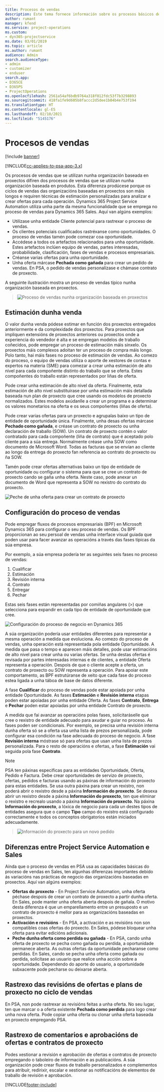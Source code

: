 ```yaml
---
title: Procesos de vendas
description: Este tema fornece información sobre os procesos básicos de vendas.
author: rumant
manager: kfend
ms.service: project-operations
ms.custom:
- dyn365-projectservice
ms.date: 03/01/2019
ms.topic: article
ms.author: rumant
audience: Admin
search.audienceType:
- admin
- customizer
- enduser
search.app:
- D365CE
- D365PS
- ProjectOperations
ms.openlocfilehash: 2561a54af6bdb9764a318f012fdc53f7b3298893
ms.sourcegitcommit: 418fa1fe9d605b8faccc2d5dee1b04b4e753f194
ms.translationtype: HT
ms.contentlocale: gl-ES
ms.lasthandoff: 02/10/2021
ms.locfileid: "5145176"
---
```

# <a name="sales-processes"></a>Procesos de vendas

[!include [banner](../includes/psa-now-project-operations.md)]

[!INCLUDE[cc-applies-to-psa-app-3.x](../includes/cc-applies-to-psa-app-3x.md)]

Os procesos de vendas que se utilizan nunha organización baseada en proxectos difiren dos procesos de vendas que se utilizan nunha organización baseada en produtos. Esta diferenza prodúcese porque os ciclos de vendas das organizacións baseadas en proxectos son máis longos e requiren técnicas de estimación personalizadas para analizar e crear ofertas para cada operación. Dynamics 365 Project Service Automation utiliza unha parte da mesma funcionalidade que se emprega no proceso de vendas para Dynamics 365 Sales. Aquí van algúns exemplos:

- Utilízase unha entidade Cliente potencial para rastrexar o proceso de vendas.
- Os clientes potenciais cualificados rastréxanse como oportunidades. O proceso de vendas tamén pode comezar coa oportunidade.
- Accédese a todos os artefactos relacionados para unha oportunidade. Estes artefactos inclúen equipo de vendas, partes interesadas, probabilidade, clasificación, fases de vendas e procesos empresariais.
- Créanse varias ofertas para unha oportunidade.
- Unha oferta márcase **Pechada como gañada** para crear un pedido de vendas. En PSA, o pedido de vendas personalízase e chámase contrato de proxecto.

A seguinte ilustración mostra un proceso de vendas típico nunha organización baseada en proxectos.

> ![Proceso de vendas nunha organización baseada en proxectos](media/basic-guide-1.png)

## <a name="estimating-a-sale"></a>Estimación dunha venda
O valor dunha venda pódese estimar en función dos proxectos entregados anteriormente e da complexidade dos proxectos. Para proxectos que impliquen extensións de proxectos anteriores ou proxectos onde a experiencia do vendedor é alta e se empregan modelos de traballo coñecidos, pode empregar un proceso de estimación máis sinxelo. Os proxectos máis complexos adoitan ter un proceso de compra máis longo. Polo tanto, hai máis fases no proceso de estimación de vendas. Ao comezo do proceso, o equipo de vendas utiliza o aporte de xestores de contas e expertos na materia (SME) para comezar a crear unha estimación de alto nivel para cada compoñente distinto do traballo que se oferta. Estes compoñentes do traballo están representados por liñas de oferta. 

Pode crear unha estimación de alto nivel da oferta. Finalmente, esta estimación de alto nivel substituirase por unha estimación máis detallada baseada nun plan de proxecto que cree usando os modelos de proxecto normalizados. Estes modelos axúdanlle a crear un programa e a determinar os valores monetarios na oferta e os seus compoñentes (liñas de oferta). 

Pode crear varias ofertas para un proxecto e agrupalas baixo un tipo de entidade de oportunidade única. Finalmente, unha desas ofertas márcase **Pechado como gañada**, e créase un contrato de proxecto ou unha declaración de traballo (SOW). Un contrato de proxecto contén o valor contratado para cada compoñente (liña de contrato) que é aceptado polo cliente para a súa entrega. Normalmente créase unha SOW como documento de Microsoft Word. Todas as facturas que se envían ao cliente ao longo da entrega do proxecto fan referencia ao contrato do proxecto ou ña SOW.

Tamén pode crear ofertas alternativas baixo un tipo de entidade de oportunidade ou configurar o sistema para que se cree un contrato de proxecto cando se gaña unha oferta. Neste caso, pode anexar un documento de Word que representa a SOW no rexistro do contrato do proxecto.

![Peche de unha oferta para crear un contrato de proxecto](media/basic-guide-2.png)

## <a name="configuring-the-sales-process"></a>Configuración do proceso de vendas
Pode empregar fluxos de procesos empresariais (BPF) en Microsoft Dynamics 365 para configurar o seu proceso de vendas. Os BPF proporcionan ao seu persoal de vendas unha interface visual guiada que poden usar para facer avanzar as operacións a través das fases típicas da súa empresa.

Por exemplo, a súa empresa podería ter as seguintes seis fases no proceso de vendas:

1. Cualificar
2. Estimación
3. Revisión interna
4. Contrato
5. Entregar
6. Pechar

Estas seis fases están representadas por comiñas angulares (\>) que selecciona para expandir en cada tipo de entidade de oportunidade que cree.

![Configuración do proceso de negocio en Dynamics 365](media/basic-guide-3.png)
 
A súa organización podería usar entidades diferentes para representar a mesma operación a medida que evoluciona. Ao comezo do proceso de vendas, unha operación está representada pola entidade Oportunidade. A medida que pasa o tempo e aparecen máis detalles, pode usar estimacións de alto nivel para crear unha ou varias ofertas. Se unha destas ofertas é revisada por partes interesadas internas e de clientes, a entidade Oferta representa a operación. Despois de que o cliente acepte a oferta, un contrato de proxecto ou SOW representa a operación. Para apoiar este comportamento, as BPF estrutúranse de xeito que cada fase do proceso estea ligada a unha táboa de base de datos diferente.

A fase **Cualificar** do proceso de vendas pode estar apoiada por unha entidade Oportunidade. As fases **Estimación** e **Revisión interna** etapas poden estar apoiadas por unha entidade Oferta. As fases **Contrato**, **Entrega** e **Pechar** poden estar apoiadas por unha entidade Contrato de proxecto.

A medida que fai avanzar as operacións polas fases, solicitaráselle que cree o rexistro de entidade adecuado para axudar e guiar no proceso. As fases poden ser condicionais. Por exemplo, se precisa unha revisión interna dunha oferta só se a oferta usa unha lista de prezos personalizada, pode configurar esa condición na fase adecuada do proceso de negocio. A fase **Revisión interna** móstrase só para ofertas que usan unha lista de prezos personalizada. Para o resto de operacións e ofertas, a fase **Estimación** vai seguida pola fase **Contrato**.

> [!NOTE]
> PSA ten páxinas específicas para as entidades Oportunidade, Oferta, Pedido e Factura. Debe crear oportunidades de servizo de proxecto, ofertas, pedidos e facturas usando as páxinas de información do proxecto para estas entidades. Se usa outra páxina para crear un rexistro, non poderá abrir o rexistro desde a páxina **Información do proxecto**. Se desexa abrir un rexistro desde a páxina **Información do proxecto**, ten que eliminar o rexistro e recrealo usando a páxina **Información do proxecto**. Na páxina **Información do proxecto**, a lóxica de negocio para cada un destes tipos de entidades asegura que o campo **Tipo** campo do rexistro está configurado correctamente e todos os conceptos obrigatorios están iniciados adecuadamente.

> ![Información do proxecto para un novo pedido](media/basic-guide-4.png)
 
## <a name="differences-between-project-service-automation-and-sales"></a>Diferenzas entre Project Service Automation e Sales
Aínda que o proceso de vendas en PSA usa as capacidades básicas do proceso de vendas en Sales, ten algunhas diferenzas importantes debido ás variacións nas prácticas de negocio das organizacións baseadas en proxectos. Aquí van algúns exemplos:

- **Ofertas do proxecto** - En Project Service Automation, unha oferta péchase despois de crear un contrato de proxecto a partir dunha oferta. En Sales, pode manter unha oferta aberta despois de gañala. O motivo desta diferenza é que un emparellamento entre un presuposto e un contrato de proxecto é mellor para as organizacións baseadas en proxectos. 
- **Activación e revisións** - En PSA, a activación e as revisións non son compatibles coas ofertas do proxecto. En Sales, pódese bloquear unha oferta para evitar edicións adicionais.
- **Peche dunha oferta como perdida ou gañada** - En PSA, cando unha oferta de proxecto se pecha como gañada ou perdida, a oportunidade permanece aberta. As outras ofertas da oportunidade pecharanse como perdidas. En Sales, cando se pecha unha oferta como gañada ou perdida, solicítase ao usuario que realice unha acción sobre a oportunidade. Dependendo do aporte do usuario, a oportunidade subxacente pode pecharse ou deixarse aberta.

## <a name="tracking-revisions-to-quotes-and-project-plans-in-the-sales-cycle"></a>Rastrexo das revisións de ofertas e plans de proxecto no ciclo de vendas
En PSA, non pode rastrexar as revisións feitas a unha oferta. No seu lugar, ten que marcar o a oferta existente **Pechada como perdida** para logo crear unha nova oferta. Pode copiar unha oferta ou clonar unha oferta baseada en proxecto empregando PSA.

## <a name="tracking-comments-and-approvals-of-quotes-and-project-contracts"></a>Rastrexo de comentarios e aprobacións de ofertas e contratos de proxecto
Podes xestionar a revisión e aprobación de ofertas e contratos de proxecto empregando o taboleiro de información e as publicacións. A súa organización pode crear fluxos de traballo personalizados e complementos para atribuír, redirixir, escalar e xestionar as notificacións de elementos de traballo de revisión e aprobación.


[!INCLUDE[footer-include](../includes/footer-banner.md)]